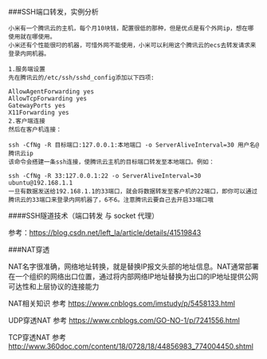 ###SSH端口转发，实例分析

```angular2html
小米有一个腾讯云的主机，每个月10块钱，配置很低的那种，但是优点是有个外网ip，想在哪使用就在哪使用。
小米还有个性能很叼的机器，可惜外网不能使用，小米可以利用这个腾讯云的ecs去转发请求来登录内网机器。

1.服务端设置
先在腾讯云的/etc/ssh/sshd_config添加以下四项:

AllowAgentForwarding yes
AllowTcpForwarding yes
GatewayPorts yes
X11Forwarding yes
2.客户端连接
然后在客户机连接：

ssh -CfNg -R 目标端口:127.0.0.1:本地端口 -o ServerAliveInterval=30 用户名@腾讯云ip 
该命令会搭建一条ssh连接，使腾讯云主机的目标端口转发至本地端口。例如：

ssh -CfNg -R 33:127.0.0.1:22 -o ServerAliveInterval=30 ubuntu@192.168.1.1 
一旦有数据发送给192.168.1.1的33端口，就会将数据转发至客户机的22端口，即你可以通过腾讯云的33端口来登录内网机器了，6不6。注意腾讯云要自己去开启33端口哦
```

####SSH隧道技术（端口转发 与 socket 代理）

参考：https://blog.csdn.net/left_la/article/details/41519843


###NAT穿透

NAT名字很准确，网络地址转换，就是替换IP报文头部的地址信息。NAT通常部署在一个组织的网络出口位置，通过将内部网络IP地址替换为出口的IP地址提供公网可达性和上层协议的连接能力

NAT相关知识 参考 https://www.cnblogs.com/imstudy/p/5458133.html

UDP穿透NAT 参考 https://www.cnblogs.com/GO-NO-1/p/7241556.html

TCP穿透NAT 参考 http://www.360doc.com/content/18/0728/18/44856983_774004450.shtml